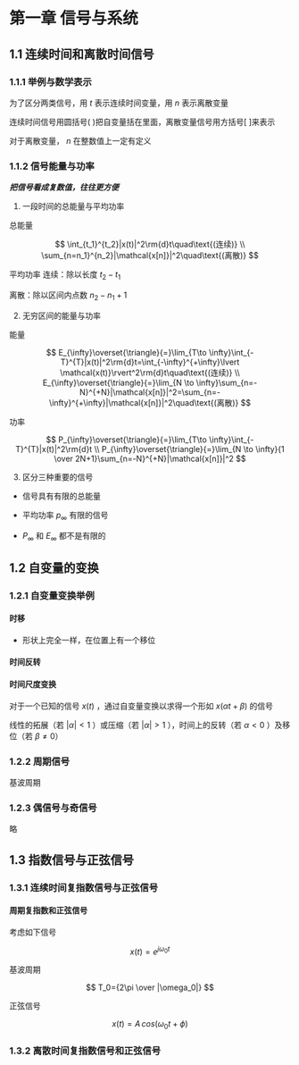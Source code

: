 # 第一章 信号与系统

## 1.1 连续时间和离散时间信号

### 1.1.1 举例与数学表示

为了区分两类信号，用 $t$ 表示连续时间变量，用 $n$ 表示离散变量

连续时间信号用圆括号( )把自变量括在里面，离散变量信号用方括号[ ]来表示

对于离散变量， $n$ 在整数值上一定有定义

### 1.1.2 信号能量与功率

***把信号看成复数值，往往更方便***

1. 一段时间的总能量与平均功率

总能量

$$
\int_{t_1}^{t_2}|x(t)|^2\rm{d}t\quad\text{(连续)}
\\
\sum_{n=n_1}^{n_2}|\mathcal{x[n]}|^2\quad\text{(离散)}
$$

平均功率
连续：除以长度 $t_2-t_1$

离散：除以区间内点数 $n_2-n_1+1$

2. 无穷区间的能量与功率

能量

$$
E_{\infty}\overset{\triangle}{=}\lim_{T\to \infty}\int_{-T}^{T}|x(t)|^2\rm{d}t=\int_{-\infty}^{+\infty}\lvert \mathcal{x(t)}\rvert^2\rm{d}t\quad\text{(连续)}
\\
E_{\infty}\overset{\triangle}{=}\lim_{N \to \infty}\sum_{n=-N}^{+N}|\mathcal{x[n]}|^2=\sum_{n=-\infty}^{+\infty}|\mathcal{x[n]}|^2\quad\text{(离散)}
$$

功率

$$
P_{\infty}\overset{\triangle}{=}\lim_{T\to \infty}\int_{-T}^{T}|x(t)|^2\rm{d}t
\\
P_{\infty}\overset{\triangle}{=}\lim_{N \to \infty}{1 \over 2N+1}\sum_{n=-N}^{+N}|\mathcal{x[n]}|^2
$$

3. 区分三种重要的信号

- 信号具有有限的总能量

- 平均功率 $p_{\infty}$ 有限的信号

- $P_{\infty}$ 和 $E_{\infty}$ 都不是有限的

## 1.2 自变量的变换

### 1.2.1 自变量变换举例

#### 时移

- 形状上完全一样，在位置上有一个移位

#### 时间反转

#### 时间尺度变换

对于一个已知的信号 $x(t)$ ，通过自变量变换以求得一个形如 $x(\alpha t+ \beta)$ 的信号

线性的拓展（若 $|\alpha|<1$ ）或压缩（若 $|\alpha|>1$ ），时间上的反转（若 $\alpha<0$ ）及移位（若 $\beta \neq 0$）

### 1.2.2 周期信号

基波周期

### 1.2.3 偶信号与奇信号

略

## 1.3 指数信号与正弦信号

### 1.3.1 连续时间复指数信号与正弦信号

#### 周期复指数和正弦信号

考虑如下信号

$$
x(t)=e^{j\omega_0t}
$$

基波周期

$$
T_0={2\pi \over |\omega_0|}
$$

正弦信号

$$
x(t)=A\,cos(\omega_0t+\phi)
$$

### 1.3.2 离散时间复指数信号和正弦信号

